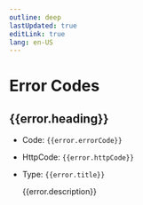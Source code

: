 ```yaml
---
outline: deep
lastUpdated: true
editLink: true
lang: en-US
---
```


<script setup lang="ts">

const BASE_PATH = 'https://railway.zennozenith.com'

type ApiErrorObject = {
  readonly heading: string
  readonly httpCode: number
  readonly errorCode: number
  readonly title: string
  readonly description: string
}

const ApiErrors = [
  {
    heading: 'UnExpectedError',
    httpCode: 500,
    errorCode: 1,
    title: 'Unexpected Error',
    description:
      'Unexpected error has occured. Developers have been notified.',
  },
  {
    heading: 'NotFound',
    httpCode: 404,
    errorCode: 2,
    title: 'Not Found',
    description: ''
  },
  {
    heading: 'BadRequest',
    httpCode: 400,
    errorCode: 3,
    title: 'Bad Request',
    description: ''
  },
  {
    heading: 'LimitOutOfRange',
    httpCode: 400,
    errorCode: 4,
    title: 'Limit Out Of Range',
    description: ''
  },
  {
    heading: 'RateLimiting',
    httpCode: 429,
    errorCode: 5,
    title: 'Rate Limiting',
    description: ''
  },
] as const satisfies ApiErrorObject[]

import { ref } from 'vue'

const count = ref(0)

</script>

# Error Codes

<div v-for="(error, index) in ApiErrors" :key="index">

<h2 tabindex="-1" :id="error.heading">{{error.heading}} <a class="header-anchor" :href="`#${error.heading}`" aria-hidden="true"></a></h2>

- Code: `{{error.errorCode}}`
- HttpCode: `{{error.httpCode}}`
- Type: `{{error.title}}`

  {{error.description}}

</div>

<style scoped>
.highlight {
  background-color: blueviolet;
}
</style>
